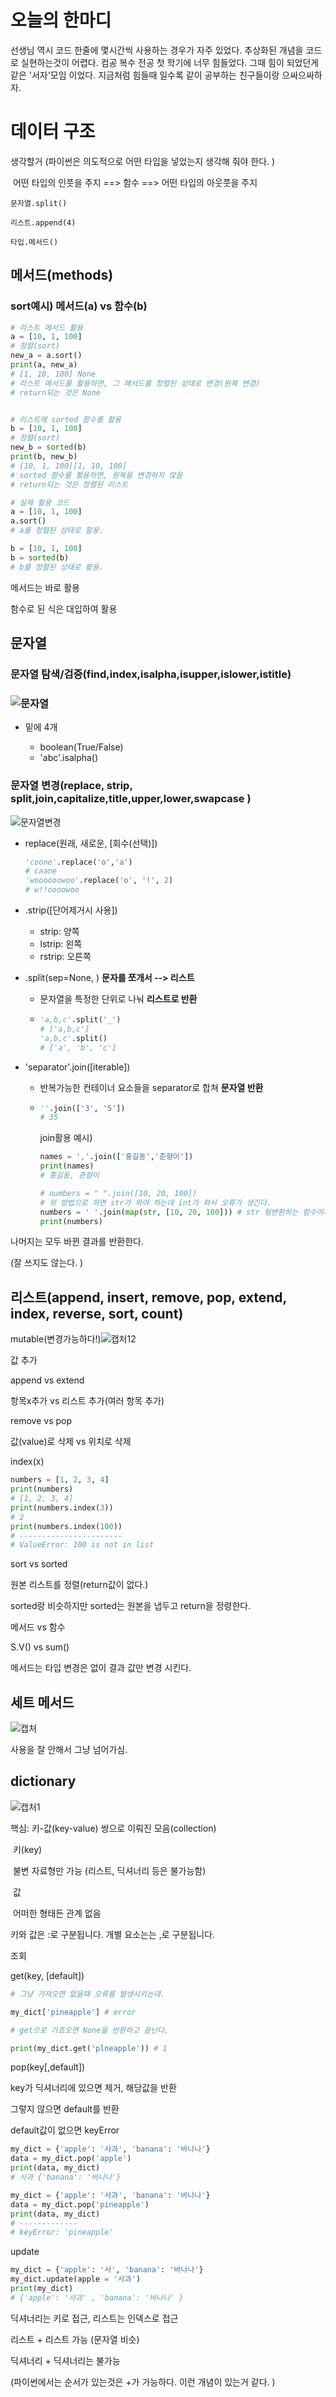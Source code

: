 # 오늘의 한마디

선생님 역시 코드 한줄에 몇시간씩 사용하는 경우가 자주 있었다. 추상화된 개념을 코드로 실현하는것이 어렵다. 컴공 복수 전공 첫 학기에 너무 힘들었다. 그때 힘이 되었던게 같은 '서자'모임 이었다. 지금처럼 힘들때 일수록 같이 공부하는 친구들이랑 으싸으싸하자.



# 데이터 구조

생각할거 (파이썬은 의도적으로 어떤 타입을 넣었는지 생각해 줘야 한다. )

​	어떤 타입의 인풋을 주지 ==> 함수 ==> 어떤 타입의 아웃풋을 주지



```문자열.split()```

```리스트.append(4)```



```타입.메서드()```

## 메서드(methods)

### sort예시) 메서드(a) vs 함수(b)

```python
# 리스트 메서드 활용
a = [10, 1, 100]
# 정렬(sort)
new_a = a.sort()
print(a, new_a)
# [1, 10, 100] None
# 리스트 메서드를 활용하면, 그 메서드를 정렬된 상태로 변경(원복 변경)
# return되는 것은 None


# 리스트에 sorted 함수를 활용
b = [10, 1, 100]
# 정렬(sort)
new_b = sorted(b)
print(b, new_b)
# [10, 1, 100][1, 10, 100]
# sorted 함수를 활용하면, 원복을 변경하지 않음
# return되는 것은 정렬된 리스트

# 실제 활용 코드
a = [10, 1, 100]
a.sort()
# a를 정렬된 상태로 활용.

b = [10, 1, 100]
b = sorted(b)
# b를 정렬된 상태로 활용.

```

메서드는 바로 활용

함수로 된 식은 대입하여 활용

## 문자열

### 문자열 탐색/검증(find,index,isalpha,isupper,islower,istitle)

### ![문자열](0714.assets/문자열-16577645056583.JPG)

- 밑에 4개

  - boolean(True/False)
  - 'abc'.isalpha()

  

### 문자열 변경(replace, strip, split,join,capitalize,title,upper,lower,swapcase )

![문자열변경](0714.assets/문자열변경-16577644973462.JPG)

- replace(원래, 새로운, [회수(선택)])

  ```python
  'coone'.replace('o','a')
  # caane
  'woooooowoo'.replace('o', '!', 2)
  # w!!oooowoo
  ```

  

- .strip([단어제거시 사용])

  - strip: 양쪽
  - lstrip: 왼쪽
  - rstrip: 오른쪽

- .split(sep=None, ) **문자를 쪼개서 --> 리스트**

  - 문자열을 특정한 단위로 나눠 **리스트로 반환**

  - ```python
    'a,b,c'.split('_')
    # ['a,b,c']
    'a,b,c'.split()
    # ['a', 'b', 'c']
    ```

- 'separator'.join([iterable])

  - 반복가능한 컨테이너 요소들을 separator로 합쳐 **문자열 반환**

  - ```python
    ''.join(['3', '5'])
    # 35
    ```

    join활용 예시)

    ```python
    names = ','.join(['홍길동','춘향이'])
    print(names)
    # 홍길동, 춘향이
    
    # numbers = " ".join([10, 20, 100])
    # 위 방법으로 하면 str가 와야 하는데 int가 와서 오류가 생긴다. 
    numbers = ' '.join(map(str, [10, 20, 100])) # str 형변환하는 함수이지 함수가 아니다. 
    print(numbers)
    ```

나머지는 모두 바뀐 결과를 반환한다. 

(잘 쓰지도 않는다. ) 

## 리스트(append, insert, remove, pop, extend, index, reverse, sort, count)

mutable(변경가능하다!)![캡처12](0714.assets/캡처12-16577835810195.JPG)



값 추가

append vs extend

항목x추가 vs 리스트 추가(여러 항목 추가)

remove vs pop

값(value)로 삭제 vs 위치로 삭제

index(x)

```python
numbers = [1, 2, 3, 4]
print(numbers)
# [1, 2, 3, 4]
print(numbers.index(3))
# 2
print(numbers.index(100))
# -----------------------
# ValueError: 100 is not in list
```

sort vs sorted

원본 리스트를 정렬(return값이 없다.)

sorted랑 비슷하지만 sorted는 원본을 냅두고 return을 정령한다. 

메서드 vs 함수

S.V()  vs sum()

메서드는 타입 변경은 없이 결과 값만 변경 시킨다. 

## 세트 메서드

![캡처](0714.assets/캡처-16577863548766.JPG)

사용을 잘 안해서 그냥 넘어가심.

## dictionary



![캡처1](0714.assets/캡처1-16577654833574.JPG)



핵심: 키-값(key-value) 쌍으로 이뤄진 모음(collection)

​	키(key)

​		불변 자료형만 가능 (리스트, 딕셔너리 등은 불가능함)

​	값

​		어떠한 형태든 관계 없음

키와 값은 :로 구분됩니다. 개별  요소는는 ,로 구분됩니다.



조회

get(key, [default])

```python
# 그냥 가져오면 없을때 오류를 발생시키는데. 

my_dict['pineapple'] # error

# get으로 가죠오면 None을 반환하고 끝난다. 

print(my_dict.get('plneapple')) # 1 
```

pop(key[,default])

key가 딕셔너리에 있으면 제거, 해당값을 반환

그렇지 않으면 default를 반환

default값이 없으면 keyError

```python
my_dict = {'apple': '사과', 'banana': '바나나'}
data = my_dict.pop('apple')
print(data, my_dict)
# 사과 {'banana': '바나나'}
```

```python
my_dict = {'apple': '사과', 'banana': '바나나'}
data = my_dict.pop('pineapple')
print(data, my_dict)
# -------------
# keyError: 'pineapple'
```

update

```python
my_dict = {'apple': '사', 'banana': '바나나'}
my_dict.update(apple = '사과')
print(my_dict)
# {'apple': '사과' , 'banana': '바나나' }
```









딕셔너리는 키로 접근, 리스트는 인덱스로 접근



리스트 + 리스트 가능 (문자열 비슷)

딕셔너리 + 딕셔너리는 불가능

(파이썬에서는 순서가 있는것은 +가 가능하다. 이런 개념이 있는거 같다. )












